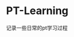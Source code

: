 











































































































































# PT-Learning
记录一些日常的pt学习过程

